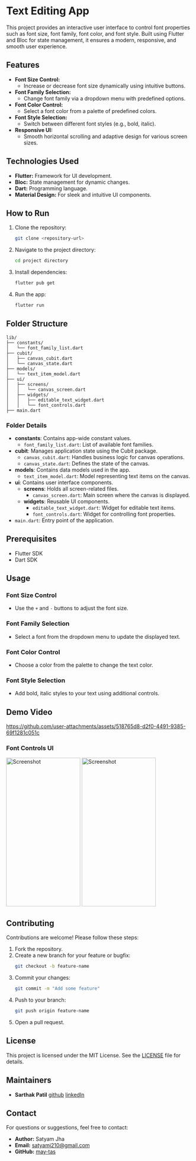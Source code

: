# Text Editing App

This project provides an interactive user interface to control font properties such as font size, font family, font color, and font style. Built using Flutter and Bloc for state management, it ensures a modern, responsive, and smooth user experience.

## Features

- **Font Size Control:**
  - Increase or decrease font size dynamically using intuitive buttons.
- **Font Family Selection:**
  - Change font family via a dropdown menu with predefined options.
- **Font Color Control:**
  - Select a font color from a palette of predefined colors.
- **Font Style Selection:**
  - Switch between different font styles (e.g., bold, italic).
- **Responsive UI:**
  - Smooth horizontal scrolling and adaptive design for various screen sizes.

## Technologies Used

- **Flutter:** Framework for UI development.
- **Bloc:** State management for dynamic changes.
- **Dart:** Programming language.
- **Material Design:** For sleek and intuitive UI components.

## How to Run

1. Clone the repository:
   ```bash
   git clone <repository-url>
   ```
2. Navigate to the project directory:
   ```bash
   cd project directory
   ```
3. Install dependencies:
   ```bash
   flutter pub get
   ```
4. Run the app:
   ```bash
   flutter run
   ```

## Folder Structure

```plaintext
lib/
├── constants/
│   └── font_family_list.dart
├── cubit/
│   ├── canvas_cubit.dart
│   └── canvas_state.dart
├── models/
│   └── text_item_model.dart
├── ui/
│   ├── screens/
│   │   └── canvas_screen.dart
│   ├── widgets/
│   │   ├── editable_text_widget.dart
│   │   └── font_controls.dart
├── main.dart
```

### Folder Details

- **constants**: Contains app-wide constant values.
  - `font_family_list.dart`: List of available font families.
- **cubit**: Manages application state using the Cubit package.
  - `canvas_cubit.dart`: Handles business logic for canvas operations.
  - `canvas_state.dart`: Defines the state of the canvas.
- **models**: Contains data models used in the app.
  - `text_item_model.dart`: Model representing text items on the canvas.
- **ui**: Contains user interface components.
  - **screens**: Holds all screen-related files.
    - `canvas_screen.dart`: Main screen where the canvas is displayed.
  - **widgets**: Reusable UI components.
    - `editable_text_widget.dart`: Widget for editable text items.
    - `font_controls.dart`: Widget for controlling font properties.
- `main.dart`: Entry point of the application.

## Prerequisites

- Flutter SDK
- Dart SDK

## Usage

### Font Size Control

- Use the `+` and `-` buttons to adjust the font size.

### Font Family Selection

- Select a font from the dropdown menu to update the displayed text.

### Font Color Control

- Choose a color from the palette to change the text color.

### Font Style Selection

- Add bold, italic styles to your text using additional controls.

## Demo Video

https://github.com/user-attachments/assets/518765d8-d2f0-4491-9385-69f1281c051c

### Font Controls UI

<img src="https://github.com/user-attachments/assets/abaca11c-81b8-4931-ba63-2b9ee7212c82" alt="Screenshot" width="200" height="400">

<img src="https://github.com/user-attachments/assets/08072113-6459-4874-980c-e9cf61fd9ea1" alt="Screenshot" width="200" height="400">

## Contributing

Contributions are welcome! Please follow these steps:

1. Fork the repository.
2. Create a new branch for your feature or bugfix:
   ```bash
   git checkout -b feature-name
   ```
3. Commit your changes:
   ```bash
   git commit -m "Add some feature"
   ```
4. Push to your branch:
   ```bash
   git push origin feature-name
   ```
5. Open a pull request.

## License

This project is licensed under the MIT License. See the [LICENSE](LICENSE) file for details.

## Maintainers
- **Sarthak Patil**
[github](https://github.com/sarthaksahu03)
[linkedIn](https://www.linkedin.com/in/sarthaknpatil/)

## Contact

For questions or suggestions, feel free to contact:

- **Author:** Satyam Jha
- **Email:** satyamj210@gmail.com
- **GitHub:** [may-tas](https://github.com/may-tas)
